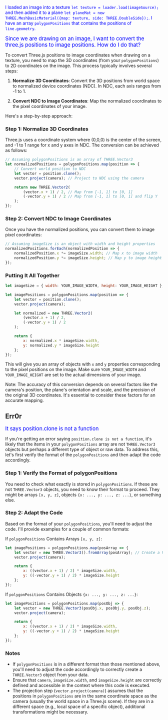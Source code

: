 <span style="color:blue;">I loaded an image into a texture `let texture = loader.load(imageSource);` and then added it to a plane `let planeMat = new THREE.MeshBasicMaterial({map: texture, side: THREE.DoubleSide});`.  I have an array `polygonPositions` that contains the positions of `line.geometry`.</span>

<span style="color:blue;font-size:larger;">Since we are drawing on an image, I want to convert the three.js positions to image positions.  How do I do that?</span>

To convert Three.js positions to image coordinates when drawing on a texture, you need to map the 3D coordinates (from your `polygonPositions`) to 2D coordinates on the image. This process typically involves several steps:

1. **Normalize 3D Coordinates**: Convert the 3D positions from world space to normalized device coordinates (NDC). In NDC, each axis ranges from -1 to 1.

2. **Convert NDC to Image Coordinates**: Map the normalized coordinates to the pixel coordinates of your image.

Here's a step-by-step approach:

### Step 1: Normalize 3D Coordinates
Three.js uses a coordinate system where (0,0,0) is the center of the screen, and -1 to 1 range for x and y axes in NDC. The conversion can be achieved as follows:

```javascript
// Assuming polygonPositions is an array of THREE.Vector3
let normalizedPositions = polygonPositions.map(position => {
    // Convert world position to NDC
    let vector = position.clone();
    vector.project(camera); // Project to NDC using the camera

    return new THREE.Vector2(
        (vector.x + 1) / 2, // Map from [-1, 1] to [0, 1]
        (-vector.y + 1) / 2 // Map from [-1, 1] to [0, 1] and flip Y
    );
});
```

### Step 2: Convert NDC to Image Coordinates
Once you have the normalized positions, you can convert them to image pixel coordinates:

```javascript
// Assuming imageSize is an object with width and height properties
normalizedPositions.forEach(normalizedPosition => {
    normalizedPosition.x *= imageSize.width; // Map x to image width
    normalizedPosition.y *= imageSize.height; // Map y to image height
});
```

### Putting It All Together
```javascript
let imageSize = { width: YOUR_IMAGE_WIDTH, height: YOUR_IMAGE_HEIGHT };

let imagePositions = polygonPositions.map(position => {
    let vector = position.clone();
    vector.project(camera);

    let normalized = new THREE.Vector2(
        (vector.x + 1) / 2,
        (-vector.y + 1) / 2
    );

    return {
        x: normalized.x * imageSize.width,
        y: normalized.y * imageSize.height
    };
});
```

This will give you an array of objects with `x` and `y` properties corresponding to the pixel positions on the image. Make sure `YOUR_IMAGE_WIDTH` and `YOUR_IMAGE_HEIGHT` are set to the actual dimensions of your image.

Note: The accuracy of this conversion depends on several factors like the camera's position, the plane's orientation and scale, and the precision of the original 3D coordinates. It's essential to consider these factors for an accurate mapping.

## Err0r

<span style="color:blue;font-size:larger;">It says position.clone is not a function</span>

If you're getting an error saying `position.clone is not a function`, it's likely that the items in your `polygonPositions` array are not `THREE.Vector3` objects but perhaps a different type of object or raw data. To address this, let's first verify the format of the `polygonPositions` and then adapt the code accordingly.

### Step 1: Verify the Format of polygonPositions

You need to check what exactly is stored in `polygonPositions`. If these are not `THREE.Vector3` objects, you need to know their format to proceed. They might be arrays `[x, y, z]`, objects `{x: ..., y: ..., z: ...}`, or something else.

### Step 2: Adapt the Code

Based on the format of your `polygonPositions`, you'll need to adjust the code. I'll provide examples for a couple of common formats:

If `polygonPositions` Contains Arrays `[x, y, z]`:

```javascript
let imagePositions = polygonPositions.map(posArray => {
    let vector = new THREE.Vector3().fromArray(posArray); // Create a Vector3 from the array
    vector.project(camera);

    return {
        x: ((vector.x + 1) / 2) * imageSize.width,
        y: ((-vector.y + 1) / 2) * imageSize.height
    };
});
```

If `polygonPositions` Contains Objects `{x: ..., y: ..., z: ...}`:

```javascript
let imagePositions = polygonPositions.map(posObj => {
    let vector = new THREE.Vector3(posObj.x, posObj.y, posObj.z);
    vector.project(camera);

    return {
        x: ((vector.x + 1) / 2) * imageSize.width,
        y: ((-vector.y + 1) / 2) * imageSize.height
    };
});
```

### Notes
- If `polygonPositions` is in a different format than those mentioned above, you'll need to adjust the code accordingly to correctly create a `THREE.Vector3` object from your data.
- Ensure that `camera`, `imageSize.width`, and `imageSize.height` are correctly defined and accessible in the context where this code is executed.
- The projection step (`vector.project(camera)`) assumes that the positions in `polygonPositions` are in the same coordinate space as the camera (usually the world space in a Three.js scene). If they are in a different space (e.g., local space of a specific object), additional transformations might be necessary.

<br>
